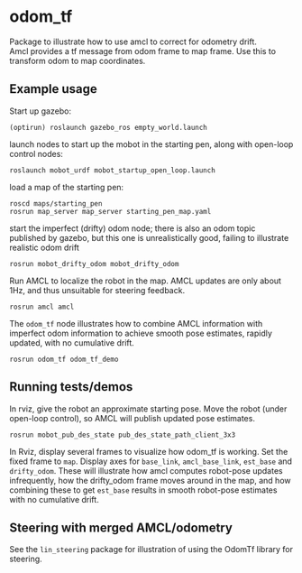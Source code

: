 # odom_tf

Package to illustrate how to use amcl to correct for odometry drift.  
Amcl provides a tf message from odom frame to map frame.  Use this to
transform odom to map coordinates.  

## Example usage

Start up gazebo:
```
(optirun) roslaunch gazebo_ros empty_world.launch
```

launch nodes to start up the mobot in the starting pen, along with open-loop control nodes:
```
roslaunch mobot_urdf mobot_startup_open_loop.launch
```

load a map of the starting pen:
```
roscd maps/starting_pen
rosrun map_server map_server starting_pen_map.yaml
```

start the imperfect (drifty) odom node; there is also an odom topic published by gazebo, but this
one is unrealistically good, failing to illustrate realistic odom drift
```
rosrun mobot_drifty_odom mobot_drifty_odom
```

Run AMCL to localize the robot in the map.  AMCL updates are only about 1Hz, and thus
unsuitable for steering feedback.
```
rosrun amcl amcl
```

The `odom_tf` node illustrates how to combine AMCL information with imperfect odom information
to achieve smooth pose estimates, rapidly updated, with no cumulative drift.  
```
rosrun odom_tf odom_tf_demo
```

## Running tests/demos

In rviz, give the robot an approximate starting pose.
Move the robot (under open-loop control), so AMCL will publish updated pose estimates.
```
rosrun mobot_pub_des_state pub_des_state_path_client_3x3
```

In Rviz, display several frames to visualize how odom_tf is working.  Set the fixed frame to `map`.
Display axes for `base_link`, `amcl_base_link`, `est_base` and `drifty_odom`.
These will illustrate how amcl computes robot-pose updates infrequently, how the drifty_odom frame
moves around in the map, and how combining these to get `est_base` results in smooth robot-pose
estimates with no cumulative drift.

## Steering with merged AMCL/odometry

See the `lin_steering` package for illustration of using the OdomTf library for steering.
